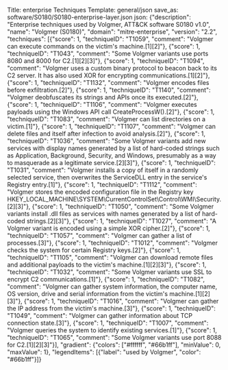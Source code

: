 Title: enterprise Techniques
Template: general/json
save_as: software/S0180/S0180-enterprise-layer.json
json: {"description": "Enterprise techniques used by Volgmer, ATT&CK software S0180 v1.0", "name": "Volgmer (S0180)", "domain": "mitre-enterprise", "version": "2.2", "techniques": [{"score": 1, "techniqueID": "T1059", "comment": "Volgmer can execute commands on the victim's machine.[1][2]"}, {"score": 1, "techniqueID": "T1043", "comment": "Some Volgmer variants use ports 8080 and 8000 for C2.[1][2][3]"}, {"score": 1, "techniqueID": "T1094", "comment": "Volgmer uses a custom binary protocol to beacon back to its C2 server. It has also used XOR for encrypting communications.[1][2]"}, {"score": 1, "techniqueID": "T1132", "comment": "Volgmer encodes files before exfiltration.[2]"}, {"score": 1, "techniqueID": "T1140", "comment": "Volgmer deobfuscates its strings and APIs once its executed.[2]"}, {"score": 1, "techniqueID": "T1106", "comment": "Volgmer executes payloads using the Windows API call CreateProcessW().[2]"}, {"score": 1, "techniqueID": "T1083", "comment": "Volgmer can list directories on a victim.[1]"}, {"score": 1, "techniqueID": "T1107", "comment": "Volgmer can delete files and itself after infection to avoid analysis.[2]"}, {"score": 1, "techniqueID": "T1036", "comment": "Some Volgmer variants add new services with display names generated by a list of hard-coded strings such as Application, Background, Security, and Windows, presumably as a way to masquerade as a legitimate service.[2][3]"}, {"score": 1, "techniqueID": "T1031", "comment": "Volgmer installs a copy of itself in a randomly selected service, then overwrites the ServiceDLL entry in the service's Registry entry.[1]"}, {"score": 1, "techniqueID": "T1112", "comment": "Volgmer stores the encoded configuration file in the Registry key HKEY_LOCAL_MACHINE\\SYSTEM\\CurrentControlSet\\Control\\WMI\\Security.[2][3]"}, {"score": 1, "techniqueID": "T1050", "comment": "Some Volgmer variants install .dll files as services with names generated by a list of hard-coded strings.[2][3]"}, {"score": 1, "techniqueID": "T1027", "comment": "A Volgmer variant is encoded using a simple XOR cipher.[2]"}, {"score": 1, "techniqueID": "T1057", "comment": "Volgmer can gather a list of processes.[3]"}, {"score": 1, "techniqueID": "T1012", "comment": "Volgmer checks the system for certain Registry keys.[2]"}, {"score": 1, "techniqueID": "T1105", "comment": "Volgmer can download remote files and additional payloads to the victim's machine.[1][2][3]"}, {"score": 1, "techniqueID": "T1032", "comment": "Some Volgmer variants use SSL to encrypt C2 communications.[1]"}, {"score": 1, "techniqueID": "T1082", "comment": "Volgmer can gather system information, the computer name, OS version, drive and serial information from the victim's machine.[1][2][3]"}, {"score": 1, "techniqueID": "T1016", "comment": "Volgmer can gather the IP address from the victim's machine.[3]"}, {"score": 1, "techniqueID": "T1049", "comment": "Volgmer can gather information about TCP connection state.[3]"}, {"score": 1, "techniqueID": "T1007", "comment": "Volgmer queries the system to identify existing services.[1]"}, {"score": 1, "techniqueID": "T1065", "comment": "Some Volgmer variants use port 8088 for C2.[1][2][3]"}], "gradient": {"colors": ["#ffffff", "#66b1ff"], "minValue": 0, "maxValue": 1}, "legendItems": [{"label": "used by Volgmer", "color": "#66b1ff"}]}